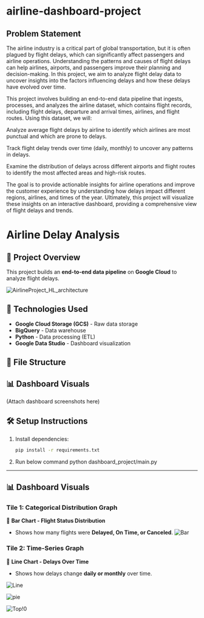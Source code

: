 # airline-dashboard-project

## Problem Statement
The airline industry is a critical part of global transportation, but it is often plagued by flight delays, which can significantly affect passengers and airline operations. Understanding the patterns and causes of flight delays can help airlines, airports, and passengers improve their planning and decision-making. In this project, we aim to analyze flight delay data to uncover insights into the factors influencing delays and how these delays have evolved over time.

This project involves building an end-to-end data pipeline that ingests, processes, and analyzes the airline dataset, which contains flight records, including flight delays, departure and arrival times, airlines, and flight routes. Using this dataset, we will:

Analyze average flight delays by airline to identify which airlines are most punctual and which are prone to delays.

Track flight delay trends over time (daily, monthly) to uncover any patterns in delays.

Examine the distribution of delays across different airports and flight routes to identify the most affected areas and high-risk routes.

The goal is to provide actionable insights for airline operations and improve the customer experience by understanding how delays impact different regions, airlines, and times of the year. Ultimately, this project will visualize these insights on an interactive dashboard, providing a comprehensive view of flight delays and trends.

# Airline Delay Analysis

## 🚀 Project Overview
This project builds an **end-to-end data pipeline** on **Google Cloud** to analyze flight delays.

![AirlineProject_HL_architecture](https://github.com/user-attachments/assets/c08b3fcc-9694-41bf-a698-1575002fca26)

## 🔧 Technologies Used
- **Google Cloud Storage (GCS)** - Raw data storage
- **BigQuery** - Data warehouse
- **Python** - Data processing (ETL)
- **Google Data Studio** - Dashboard visualization

## 📂 File Structure


## 📊 Dashboard Visuals
(Attach dashboard screenshots here)

## 🛠️ Setup Instructions
1. Install dependencies:  
   ```bash
   pip install -r requirements.txt

2. Run below command
python dashboard_project/main.py



---

## **📊 Dashboard Visuals**  

### **Tile 1: Categorical Distribution Graph**
🔹 **Bar Chart - Flight Status Distribution**  
- Shows how many flights were **Delayed, On Time, or Canceled**.
  ![Bar](https://github.com/user-attachments/assets/7c9640b3-edd0-4fb8-9785-66617690c022)


### **Tile 2: Time-Series Graph**
🔹 **Line Chart - Delays Over Time**  
- Shows how delays change **daily or monthly** over time.  

![Line](https://github.com/user-attachments/assets/d5295131-fe27-48b3-86f0-3f57613e8704)

![pie](https://github.com/user-attachments/assets/1ec74a60-ce6e-4fc0-aa36-9fd5f0ea2c3f)

![Top!0](https://github.com/user-attachments/assets/8a90f0c1-2f86-480c-9722-ea26b7e95b80)









